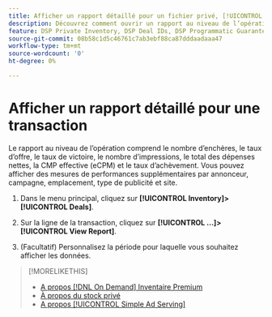 ```yaml
---
title: Afficher un rapport détaillé pour un fichier privé, [!UICONTROL On Demand]ou [!UICONTROL Simple Ad Serving] Deal
description: Découvrez comment ouvrir un rapport au niveau de l’opération.
feature: DSP Private Inventory, DSP Deal IDs, DSP Programmatic Guaranteed Deals, DSP On Demand Inventory, DSP Simple Ad Serving
source-git-commit: 08b58c1d5c46761c7ab3ebf88ca87dddaadaaa47
workflow-type: tm+mt
source-wordcount: '0'
ht-degree: 0%

---
```


# Afficher un rapport détaillé pour une transaction

Le rapport au niveau de l’opération comprend le nombre d’enchères, le taux d’offre, le taux de victoire, le nombre d’impressions, le total des dépenses nettes, la CMP effective (eCPM) et le taux d’achèvement. Vous pouvez afficher des mesures de performances supplémentaires par annonceur, campagne, emplacement, type de publicité et site.

1. Dans le menu principal, cliquez sur **[!UICONTROL Inventory]>[!UICONTROL Deals]**.

1. Sur la ligne de la transaction, cliquez sur **[!UICONTROL ...]>[!UICONTROL View Report]**.

1. (Facultatif) Personnalisez la période pour laquelle vous souhaitez afficher les données.

>[!MORELIKETHIS]
>
>* [A propos [!DNL On Demand] Inventaire Premium](on-demand-inventory-about.md)
>* [À propos du stock privé](private-inventory-about.md)
>* [A propos [!UICONTROL Simple Ad Serving]](simple-deal-about.md)

